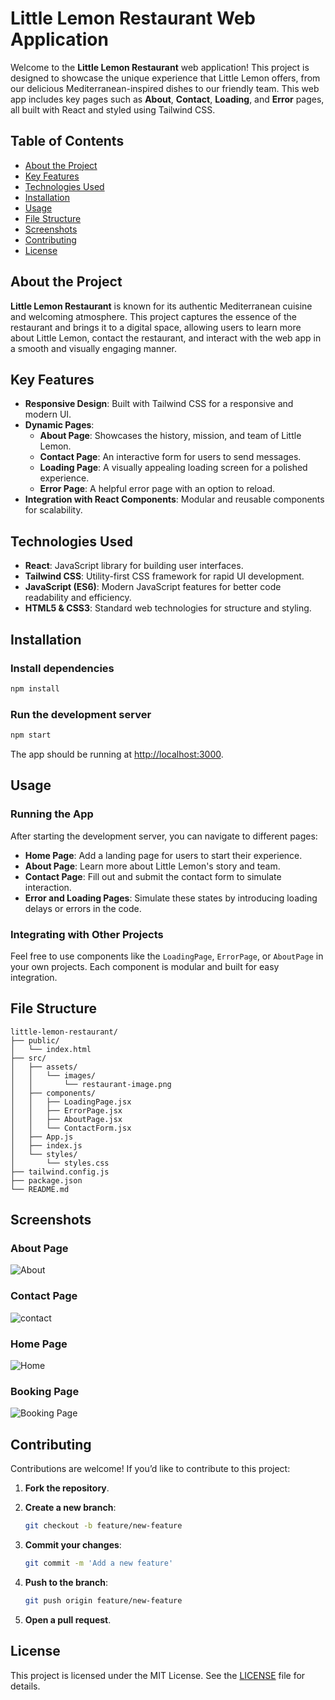 
# Little Lemon Restaurant Web Application

Welcome to the **Little Lemon Restaurant** web application! This project is designed to showcase the unique experience that Little Lemon offers, from our delicious Mediterranean-inspired dishes to our friendly team. This web app includes key pages such as **About**, **Contact**, **Loading**, and **Error** pages, all built with React and styled using Tailwind CSS.

## Table of Contents

- [About the Project](#about-the-project)
- [Key Features](#key-features)
- [Technologies Used](#technologies-used)
- [Installation](#installation)
- [Usage](#usage)
- [File Structure](#file-structure)
- [Screenshots](#screenshots)
- [Contributing](#contributing)
- [License](#license)

## About the Project

**Little Lemon Restaurant** is known for its authentic Mediterranean cuisine and welcoming atmosphere. This project captures the essence of the restaurant and brings it to a digital space, allowing users to learn more about Little Lemon, contact the restaurant, and interact with the web app in a smooth and visually engaging manner.

## Key Features

- **Responsive Design**: Built with Tailwind CSS for a responsive and modern UI.
- **Dynamic Pages**:
  - **About Page**: Showcases the history, mission, and team of Little Lemon.
  - **Contact Page**: An interactive form for users to send messages.
  - **Loading Page**: A visually appealing loading screen for a polished experience.
  - **Error Page**: A helpful error page with an option to reload.
- **Integration with React Components**: Modular and reusable components for scalability.

## Technologies Used

- **React**: JavaScript library for building user interfaces.
- **Tailwind CSS**: Utility-first CSS framework for rapid UI development.
- **JavaScript (ES6)**: Modern JavaScript features for better code readability and efficiency.
- **HTML5 & CSS3**: Standard web technologies for structure and styling.

## Installation

### Install dependencies

```bash
npm install
```

### Run the development server

```bash
npm start
```

The app should be running at [http://localhost:3000](http://localhost:3000).

## Usage

### Running the App

After starting the development server, you can navigate to different pages:

- **Home Page**: Add a landing page for users to start their experience.
- **About Page**: Learn more about Little Lemon's story and team.
- **Contact Page**: Fill out and submit the contact form to simulate interaction.
- **Error and Loading Pages**: Simulate these states by introducing loading delays or errors in the code.

### Integrating with Other Projects

Feel free to use components like the `LoadingPage`, `ErrorPage`, or `AboutPage` in your own projects. Each component is modular and built for easy integration.

## File Structure

```plaintext
little-lemon-restaurant/
├── public/
│   └── index.html
├── src/
│   ├── assets/
│   │   └── images/
│   │       └── restaurant-image.png
│   ├── components/
│   │   ├── LoadingPage.jsx
│   │   ├── ErrorPage.jsx
│   │   ├── AboutPage.jsx
│   │   └── ContactForm.jsx
│   ├── App.js
│   ├── index.js
│   └── styles/
│       └── styles.css
├── tailwind.config.js
├── package.json
└── README.md
```

## Screenshots

### About Page

![About](image-3.png)

### Contact Page

![contact](image-2.png)

### Home Page

![Home](image-1.png)

### Booking Page

![Booking Page](image.png)

## Contributing

Contributions are welcome! If you’d like to contribute to this project:

1. **Fork the repository**.
2. **Create a new branch**:

   ```bash
   git checkout -b feature/new-feature
   ```

3. **Commit your changes**:

   ```bash
   git commit -m 'Add a new feature'
   ```

4. **Push to the branch**:

   ```bash
   git push origin feature/new-feature
   ```

5. **Open a pull request**.

## License

This project is licensed under the MIT License. See the [LICENSE](LICENSE) file for details.
